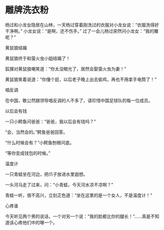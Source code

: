 # 雕牌洗衣粉

杨过和小龙女隐居在山林，一天杨过穿着刚洗过的衣服对小龙女说：“衣服洗得好干净啊。” 小龙女说：“是啊，还不伤手。” 过了一会儿杨过突然问小龙女：“我的雕呢？” 

黄鼠狼结婚 

黄鼠狼终于和萤火虫小姐结婚了！ 

狐狸对黄鼠狼嘲笑道：“你太没眼光了，居然会娶萤火虫为妻！” 

黄鼠狼笑着说道：“你懂个屁，以后老子晚上出去偷鸡，再也不用拿手电筒了！” 

唱反调 

在中国，敢公然跟领导唱反调的人不多了，请珍惜中国足球队的每一位成员。 

以后会有钱 

一只小鳄鱼问爸爸：“爸爸，我以后会有钱吗？” 

“会，当然会的。”鳄鱼爸爸回答。 

“什么时候会有？”小鳄鱼刨根问底。 

“等你变成钱包的时候。” 

温度计 

一只青蛙坐在河边，把爪子放进水里遐想。 

一头河马走了过来，问：“小青蛙，今天河水凉不凉啊？” 

青蛙一听，很不高兴，立刻正色道：“坐在这里的是一个女人，不是温度计！” 

心疼谁 

今天听见两个男的说话，一个对另一个说：“我的脸都比你的腿长！”……真是不知道该心疼他们中的哪一个。
